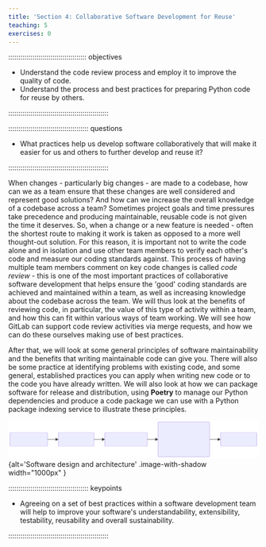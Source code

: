```yaml
---
title: 'Section 4: Collaborative Software Development for Reuse'
teaching: 5
exercises: 0
---
```


::::::::::::::::::::::::::::::::::::::: objectives

- Understand the code review process and employ it to improve the quality of code.
- Understand the process and best practices for preparing Python code for reuse by others.

::::::::::::::::::::::::::::::::::::::::::::::::::

:::::::::::::::::::::::::::::::::::::::: questions

- What practices help us develop software collaboratively that will make it easier for us and others to further develop and reuse it?

::::::::::::::::::::::::::::::::::::::::::::::::::

When changes - particularly big changes - are made to a codebase,
how can we as a team ensure that these changes are well considered and represent good solutions?
And how can we increase the overall knowledge of a codebase across a team?
Sometimes project goals and time pressures take precedence
and producing maintainable, reusable code is not given the time it deserves.
So, when a change or a new feature is needed -
often the shortest route to making it work is taken as opposed to a more well thought-out solution.
For this reason, it is important not to write the code alone and in isolation
and use other team members to verify each other's code and measure our coding standards against.
This process of having multiple team members comment on key code changes is called *code review* -
this is one of the most important practices of collaborative software development
that helps ensure the 'good' coding standards are achieved and maintained within a team,
as well as increasing knowledge about the codebase across the team.
We will thus look at the benefits of reviewing code,
in particular, the value of this type of activity within a team,
and how this can fit within various ways of team working.
We will see how GitLab can support code review activities via merge requests,
and how we can do these ourselves making use of best practices.

After that, we will look at some general principles of software maintainability
and the benefits that writing maintainable code can give you.
There will also be some practice at identifying problems with existing code,
and some general, established practices you can apply
when writing new code or to the code you have already written.
We will also look at how we can package software for release and distribution,
using **Poetry** to manage our Python dependencies
and produce a code package we can use with a Python package indexing service
to illustrate these principles.

![](fig/section4-overview.svg){alt='Software design and architecture' .image-with-shadow width="1000px" }

<!--
Source of the above image can be rendered in the Mermaid live editor:

https://mermaid.live/edit#pako:eNpVkE9rwzAMxb-K8CmFNrB_lxwGW9vbellhh-GLlsitIZGCrKSU0u8-t2vYpouF9HsP-Z1cLQ25yoVWDvUe1eDt3fNLcVfClswi72DoPScJdkAlIB6jCnfENvO8WDzDa3FfwgdpDMdM_0FrUaXamFK6ocviIdtO-4ZGaqW_WHnGBAi9Sv1Lr4rHEpbStvglihZH8vxHA0EUlIaUx54h1wL-vzefdfFUwgYZd5ffTOd5lpEUoiVoYyCLHc3c3HWkHcYmJ3K6mHhne-rIuyq3DQUcWvPO8zmjOJhsj1y7ynSguRv6Bo1WEXeKnasCtilPqYkmuvlJ-Rr2RK6vm0ndI3-KTLrzNzfGi8o

The mermaid source (with one less dash in arrows than needed):

flowchart LR
A(1. Setting up
software environment)
-> B(2. Verifying
software correctness)
-> C(3. Software development
as a process)
-> D(4. Collaborative
development for reuse

    - Code review
    - Software documentation
    - Software packaging & release
    )
-> E(5. Managing software
over its lifetime)

-->



<!--
Designing and Developing "Good" Software in Teams

- **Software paradigms and design architectures** for solving different problems based on clear requirements
- **Writing "good" software** that is understandable, modular, extensible and tested
- **Publishing and releasing software** for reuse by others
- **Collaborative code development and review** to improve software sustainability and avoid the accumulation of 'technical debt'.
-->

:::::::::::::::::::::::::::::::::::::::: keypoints

- Agreeing on a set of best practices within a software development team will help to improve your software's understandability, extensibility, testability, reusability and overall sustainability.

::::::::::::::::::::::::::::::::::::::::::::::::::


